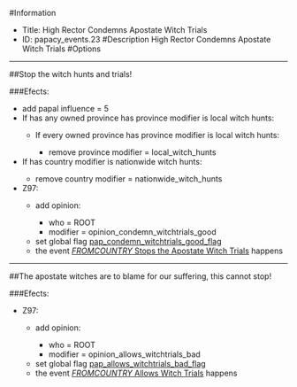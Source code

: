 #Information
 - Title: High Rector Condemns Apostate Witch Trials
 - ID: papacy_events.23
#Description
High Rector Condemns Apostate Witch Trials
#Options

___
##Stop the witch hunts and trials!

###Efects:<ul><li>add papal influence = 5</li><li>If has any owned province has province modifier is local witch hunts:</li><ul><li>If every owned province has province modifier is local witch hunts:</li><ul><li>remove province modifier = local_witch_hunts</li></ul></ul><li>If has country modifier is nationwide witch hunts:</li><ul><li>remove country modifier = nationwide_witch_hunts</li></ul><li>Z97:</li><ul><li>add opinion:</li><ul><li>who = ROOT</li><li>modifier = opinion_condemn_witchtrials_good</li></ul><li>set global flag [pap_condemn_witchtrials_good_flag](../flags/pap_condemn_witchtrials_good_flag.md)</li><li>the event [$FROMCOUNTRY$ Stops the Apostate Witch Trials](../events/fromcountry_stops_the_apostate_witch_trials.md) happens</li></ul></ul>

___
##The apostate witches are to blame for our suffering, this cannot stop!

###Efects:<ul><li>Z97:</li><ul><li>add opinion:</li><ul><li>who = ROOT</li><li>modifier = opinion_allows_witchtrials_bad</li></ul><li>set global flag [pap_allows_witchtrials_bad_flag](../flags/pap_allows_witchtrials_bad_flag.md)</li><li>the event [$FROMCOUNTRY$ Allows Witch Trials](../events/fromcountry_allows_witch_trials.md) happens</li></ul></ul>
